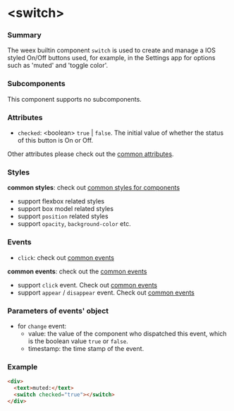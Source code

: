 # &lt;switch&gt;

### Summary

The weex builtin component `switch` is used to create and manage a IOS styled On/Off buttons used, for example, in the Settings app for options such as 'muted' and 'toggle color'.

### Subcomponents

This component supports no subcomponents.

### Attributes

- `checked`: &lt;boolean&gt; `true` | `false`. The initial value of whether the status of this button is On or Off.

Other attributes please check out the [common attributes](/references/common-attrs.md).

### Styles

**common styles**: check out [common styles for components](/references/common-style.md)

- support flexbox related styles
- support box model related styles
- support ``position`` related styles
- support ``opacity``, ``background-color`` etc.

### Events

- `click`: check out [common events](/references/common-event.md)

**common events**: check out the [common events](/references/common-event.md)

- support `click` event. Check out [common events](/references/common-event.md)
- support `appear` / `disappear` event. Check out [common events](/references/common-event.md)

### Parameters of events' object

- for `change` event:
  - value: the value of the component who dispatched this event, which is the boolean value ``true`` or ``false``.
  - timestamp: the time stamp of the event.

### Example

```html
<div>
  <text>muted:</text>
  <switch checked="true"></switch>
</div>
```

